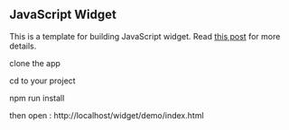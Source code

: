## JavaScript Widget

This is a template for building JavaScript widget. Read [this post](https://blog.jenyay.com/building-javascript-widget/) for more details.

clone the app

cd to your project

npm run install

then open : http://localhost/widget/demo/index.html
